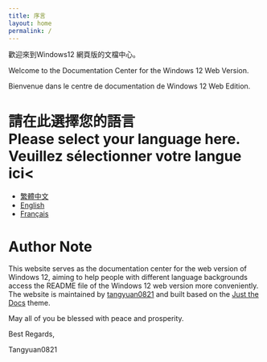 ```yaml
---
title: 序言
layout: home
permalink: /
---
```

歡迎來到Windows12 網頁版的文檔中心。

 Welcome to the Documentation Center for the Windows 12 Web Version.

Bienvenue dans le centre de documentation de Windows 12 Web Edition.

 #  請在此選擇您的語言<br> Please select your language here.<br> Veuillez sélectionner votre langue ici<



 - [繁體中文](/zh-tw/index)
 - [English](/en-us/index)
 - [Français](/fr-fr/index)

 # Author Note
 This website serves as the documentation center for the web version of Windows 12, aiming to help people with different language backgrounds access the README file of the Windows 12 web version more conveniently. The website is maintained by [tangyuan0821](https://github.com/tangyuan0821) and built based on the [Just the Docs](https://just-the-docs.github.io/just-the-docs/) theme.  

May all of you be blessed with peace and prosperity.  

Best Regards,

Tangyuan0821
